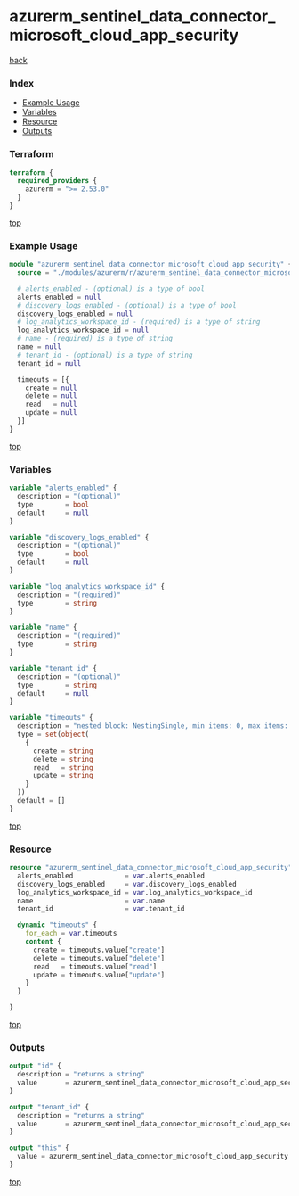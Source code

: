 # azurerm_sentinel_data_connector_microsoft_cloud_app_security

[back](../azurerm.md)

### Index

- [Example Usage](#example-usage)
- [Variables](#variables)
- [Resource](#resource)
- [Outputs](#outputs)

### Terraform

```terraform
terraform {
  required_providers {
    azurerm = ">= 2.53.0"
  }
}
```

[top](#index)

### Example Usage

```terraform
module "azurerm_sentinel_data_connector_microsoft_cloud_app_security" {
  source = "./modules/azurerm/r/azurerm_sentinel_data_connector_microsoft_cloud_app_security"

  # alerts_enabled - (optional) is a type of bool
  alerts_enabled = null
  # discovery_logs_enabled - (optional) is a type of bool
  discovery_logs_enabled = null
  # log_analytics_workspace_id - (required) is a type of string
  log_analytics_workspace_id = null
  # name - (required) is a type of string
  name = null
  # tenant_id - (optional) is a type of string
  tenant_id = null

  timeouts = [{
    create = null
    delete = null
    read   = null
    update = null
  }]
}
```

[top](#index)

### Variables

```terraform
variable "alerts_enabled" {
  description = "(optional)"
  type        = bool
  default     = null
}

variable "discovery_logs_enabled" {
  description = "(optional)"
  type        = bool
  default     = null
}

variable "log_analytics_workspace_id" {
  description = "(required)"
  type        = string
}

variable "name" {
  description = "(required)"
  type        = string
}

variable "tenant_id" {
  description = "(optional)"
  type        = string
  default     = null
}

variable "timeouts" {
  description = "nested block: NestingSingle, min items: 0, max items: 0"
  type = set(object(
    {
      create = string
      delete = string
      read   = string
      update = string
    }
  ))
  default = []
}
```

[top](#index)

### Resource

```terraform
resource "azurerm_sentinel_data_connector_microsoft_cloud_app_security" "this" {
  alerts_enabled             = var.alerts_enabled
  discovery_logs_enabled     = var.discovery_logs_enabled
  log_analytics_workspace_id = var.log_analytics_workspace_id
  name                       = var.name
  tenant_id                  = var.tenant_id

  dynamic "timeouts" {
    for_each = var.timeouts
    content {
      create = timeouts.value["create"]
      delete = timeouts.value["delete"]
      read   = timeouts.value["read"]
      update = timeouts.value["update"]
    }
  }

}
```

[top](#index)

### Outputs

```terraform
output "id" {
  description = "returns a string"
  value       = azurerm_sentinel_data_connector_microsoft_cloud_app_security.this.id
}

output "tenant_id" {
  description = "returns a string"
  value       = azurerm_sentinel_data_connector_microsoft_cloud_app_security.this.tenant_id
}

output "this" {
  value = azurerm_sentinel_data_connector_microsoft_cloud_app_security.this
}
```

[top](#index)